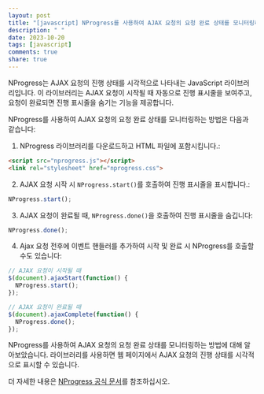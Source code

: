 ```yaml
---
layout: post
title: "[javascript] NProgress를 사용하여 AJAX 요청의 요청 완료 상태를 모니터링하는 방법은?"
description: " "
date: 2023-10-20
tags: [javascript]
comments: true
share: true
---
```


NProgress는 AJAX 요청의 진행 상태를 시각적으로 나타내는 JavaScript 라이브러리입니다. 이 라이브러리는 AJAX 요청이 시작될 때 자동으로 진행 표시줄을 보여주고, 요청이 완료되면 진행 표시줄을 숨기는 기능을 제공합니다.

NProgress를 사용하여 AJAX 요청의 요청 완료 상태를 모니터링하는 방법은 다음과 같습니다:

1. NProgress 라이브러리를 다운로드하고 HTML 파일에 포함시킵니다.:

```html
<script src="nprogress.js"></script>
<link rel="stylesheet" href="nprogress.css">
```

2. AJAX 요청 시작 시 `NProgress.start()`를 호출하여 진행 표시줄을 표시합니다.:

```javascript
NProgress.start();
```

3. AJAX 요청이 완료될 때, `NProgress.done()`을 호출하여 진행 표시줄을 숨깁니다:

```javascript
NProgress.done();
```

4. Ajax 요청 전후에 이벤트 핸들러를 추가하여 시작 및 완료 시 NProgress를 호출할 수도 있습니다:

```javascript
// AJAX 요청이 시작될 때
$(document).ajaxStart(function() {
  NProgress.start();
});

// AJAX 요청이 완료될 때
$(document).ajaxComplete(function() {
  NProgress.done();
});
```

NProgress를 사용하여 AJAX 요청의 요청 완료 상태를 모니터링하는 방법에 대해 알아보았습니다. 라이브러리를 사용하면 웹 페이지에서 AJAX 요청의 진행 상태를 시각적으로 표시할 수 있습니다.

더 자세한 내용은 [NProgress 공식 문서](https://ricostacruz.com/nprogress/)를 참조하십시오.